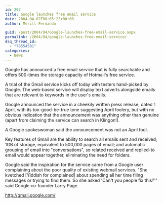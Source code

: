 ```yaml
---
id: 297
title: Google launches free email service
date: 2004-04-02T08:05:22+00:00
author: Merill Fernando

guid: /post/2004/04/Google-launches-free-email-service.aspx
permalink: /2004/04/google-launches-free-email-service/
dsq_thread_id:
  - "78554581"
categories:
  - News
---
```

<body xmlns="http://www.w3.org/1999/xhtml">
    <div class="Section1">
        <p>
            Google has announced a free email service that is fully searchable and offers 500-times
            the storage capacity of Hotmail's free service.
        </p>
        <p>
            A trial of the Gmail service kicks off today with testers hand-picked by Google. The
            web-based service will display text adverts alongside emails that are relevant to
            keywords in the user's emails.
        </p>
        <p>
            Google announced the service in a cheekily written press release, dated 1 April, with
            its too-good-be-true tone suggesting April foolery, but with no obvious indication
            that the announcement was anything other than genuine (apart from claiming the service
            can search in Klingon!).
        </p>
        <p>
            A Google spokeswoman said the announcement was not an April fool.
        </p>
        <p>
            Key features of Gmail are the ability to search all emails sent and received; 1GB
            of storage, equivalent to 500,000 pages of email; and automatic grouping of email
            into "conversations", so related received and replied-to email would appear together,
            eliminating the need for folders.
        </p>
        <p>
            Google said the inspiration for the service came from a Google user complaining about
            the poor quality of existing webmail services. "She kvetched [Yiddish for complained]
            about spending all her time filing messages or trying to find them. So she asked 'Can't
            you people fix this?'" said Google co-founder Larry Page.&#160;
        </p>
        <p>
            <a href="http://gmail.google.com/">http://gmail.google.com/</a>
        </p>
    </div>
</body>